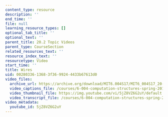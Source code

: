 ```yaml
---
content_type: resource
description: ''
end_time: ''
file: null
learning_resource_types: []
optional_tab_title: ''
optional_text: ''
parent_title: 20.2 Topic Videos
parent_type: CourseSection
related_resources_text: ''
resource_index_text: ''
resourcetype: Video
start_time: ''
title: Wires
uid: 00280336-1368-3f36-9924-4433b67613d0
video_files:
  archive_url: https://archive.org/download/MIT6.004S17/MIT6_004S17_20-02-02_300k.mp4
  video_captions_file: /courses/6-004-computation-structures-spring-2017/2cb360361e6c5ccc8bd8a8c00a17b12e_5jZ8VZ6G2uY.vtt
  video_thumbnail_file: https://img.youtube.com/vi/5jZ8VZ6G2uY/default.jpg
  video_transcript_file: /courses/6-004-computation-structures-spring-2017/d742e663039a0c1584b64572dad66be4_5jZ8VZ6G2uY.pdf
video_metadata:
  youtube_id: 5jZ8VZ6G2uY
---
```

